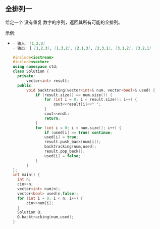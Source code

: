 ## 全排列一

给定一个 没有重复 数字的序列，返回其所有可能的全排列。

示例:

- ```markdown
  - 输入: [1,2,3]
  - 输出: [ [1,2,3], [1,3,2], [2,1,3], [2,3,1], [3,1,2], [3,2,1] 
  ```

  ```c++
  #include<iostream>
  #include<vector>
  using namespace std;
  class Solution {
  	private:
  		vector<int> result;
  	public:
  		void backtracking(vector<int>& num, vector<bool>& used) {
  			if (result.size() == num.size()) {
  				for (int i = 0; i < result.size(); i++) {
  					cout<<result[i]<<" ";
  				}
  				cout<<endl;
  				return;
  			}
  			for (int i = 0; i < num.size(); i++) {
  				if (used[i] == true) continue;
  				used[i] = true;
  				result.push_back(num[i]);
  				backtracking(num,used);
  				result.pop_back();
  				used[i] = false;
  			}
  		}
  };
  int main() {
  	int n;
  	cin>>n;
  	vector<int> num(n);
  	vector<bool> used(n,false);
  	for (int i = 0; i < n; i++) {
  		cin>>num[i];
  	}
  	Solution Q;
  	Q.backtracking(num,used);
  }
  ```

  